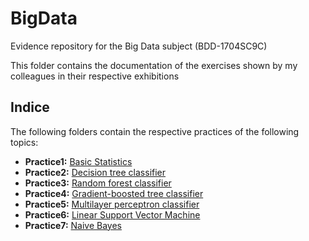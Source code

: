 # BigData
Evidence repository for the Big Data subject (BDD-1704SC9C)

This folder contains the documentation of the exercises shown by my colleagues in their respective exhibitions

## Indice
The following folders contain the respective practices of the following topics:

- **Practice1:** [Basic Statistics](https://github.com/IOManuelReal/BigData/tree/Unit2/ExpoPractices/Practice1)
- **Practice2:** [Decision tree classifier](https://github.com/IOManuelReal/BigData/tree/Unit2/ExpoPractices/Practice2)
- **Practice3:** [Random forest classifier](https://github.com/IOManuelReal/BigData/tree/Unit2/ExpoPractices/Practice3)
- **Practice4:** [Gradient-boosted tree classifier](https://github.com/IOManuelReal/BigData/tree/Unit2/ExpoPractices/Practice4)
- **Practice5:** [Multilayer perceptron classifier](https://github.com/IOManuelReal/BigData/tree/Unit2/ExpoPractices/Practice5)
- **Practice6:** [Linear Support Vector Machine](https://github.com/IOManuelReal/BigData/tree/Unit2/ExpoPractices/Practice6)
- **Practice7:** [Naive Bayes](https://github.com/IOManuelReal/BigData/tree/Unit2/ExpoPractices/Practice7)
